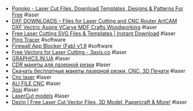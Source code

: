 - [Ponoko - Laser Cut Files, Download Templates, Designs & Patterns For Free](https://www.ponoko.com/free-laser-cutting-files-templates) #laser
- [DXF DOWNLOADS – Files for Laser Cutting and CNC Router ArtCAM DXF Vectric Aspire VCarve MDF Crafts Woodworking](https://www.dxfdownloads.com/) #laser
- [Free Laser Cutting SVG Files & Templates | Instant Download](https://designbundles.net/free-design-resources/free-laser-cutting-files) #laser
- [Ping Tracer](https://github.com/bp2008/pingtracer) #software
- [Firewall App Blocker (Fab) v1.9](https://www.sordum.org/8125/firewall-app-blocker-fab-v1-9/) #software
- [Free Vectors for Laser Cutting - 3axis.co](https://3axis.co/) #laser
- [GRAPHICS.IN.UA](http://graphics.in.ua/) #laser
- [CDR макеты для лазерной резки](https://rezkalaser.ru/) #laser
- [Скачать бесплатные макеты лазерной резки, CNC, 3D Печати](https://1laser.ru/) #laser
- [Cnc laser](https://www.cncpdf.com/) #laser
- [ALI FILE CNC](https://www.alifilecnc.com/) #laser
- [3osi](https://3osi.ru/) #laser
- [LaserCut models](https://lasercut.usehelp.org/) #laser
- [Dezin | Free Laser Cut Vector Files, 3D Model, Papercraft & More!](https://dezin.info/) #laser
